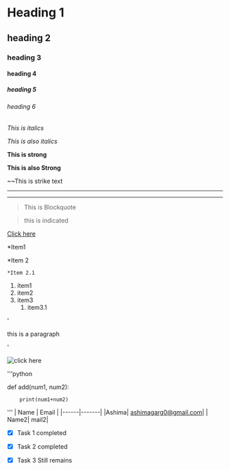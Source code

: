 # Heading 1
## heading 2
### heading 3
#### heading 4
##### heading 5
###### heading 6

*This is italics*

_This is also italics_

**This is strong**

__This is also Strong__

~~This is strike text

---

___

> This is Blockquote

> this is indicated 

[Click here](https://www.google.com)

*Item1

*Item 2

    *Item 2.1

1. item1
1. item2
1. item3
    1. item3.1
    
'<p> this is a paragraph <p>'

![click here](https://images.app.goo.gl/rXp632ANbeqas4PUA)

'''python

   def add(num1, num2):

        print(num1+num2)
'''
| Name | Email |
|------|-------|
|Ashima| ashimagarg0@gmail.com|
| Name2| mail2|

*[X] Task 1 completed

*[X] Task 2 completed

*[X] Task 3 Still remains






